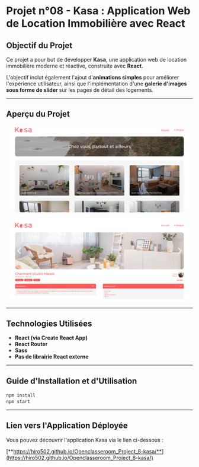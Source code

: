 # Projet n°08 - Kasa : Application Web de Location Immobilière avec React

## Objectif du Projet

Ce projet a pour but de développer **Kasa**, une application web de location immobilière moderne et réactive, construite avec **React**.

L'objectif inclut également l'ajout d'**animations simples** pour améliorer l'expérience utilisateur, ainsi que l'implémentation d'une **galerie d'images sous forme de slider** sur les pages de détail des logements.

---

## Aperçu du Projet

![Page d'accueil de Kasa](./public/screenshot-1.png)

![Page de détail d'un logement](./public/screenshot-2.png)

---

## Technologies Utilisées

- **React (via Create React App)**
- **React Router**
- **Sass**
- **Pas de librairie React externe**

---

## Guide d'Installation et d'Utilisation

```bash
npm install
npm start
```
---

## Lien vers l'Application Déployée

Vous pouvez découvrir l'application Kasa via le lien ci-dessous :

[**https://hiro502.github.io/Openclasseroom_Project_8-kasa/**](https://hiro502.github.io/Openclasseroom_Project_8-kasa/)
